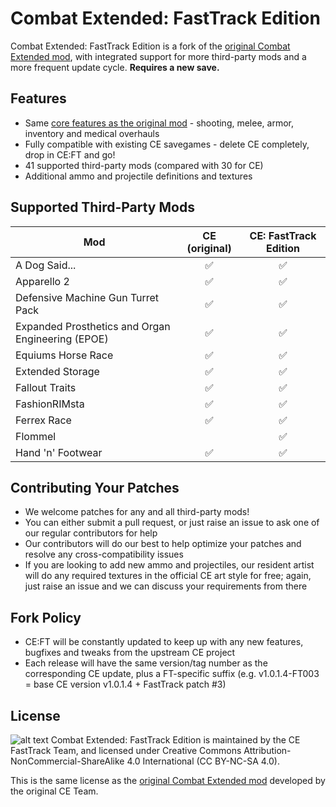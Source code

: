 # Combat Extended: FastTrack Edition
Combat Extended: FastTrack Edition is a fork of the [original Combat Extended mod](https://github.com/NoImageAvailable/CombatExtended/), with integrated support for more third-party mods and a more frequent update cycle. **Requires a new save.**

## Features
- Same [core features as the original mod](https://github.com/NoImageAvailable/CombatExtended/blob/master/README.md) - shooting, melee, armor, inventory and medical overhauls
- Fully compatible with existing CE savegames - delete CE completely, drop in CE:FT and go!
- 41 supported third-party mods (compared with 30 for CE)
- Additional ammo and projectile definitions and textures

## Supported Third-Party Mods
Mod | CE (original) | CE: FastTrack Edition
--- | :---: | :---:
A Dog Said... | &#x2705; | &#x2705;
Apparello 2 | &#x2705; | &#x2705;
Defensive Machine Gun Turret Pack | &#x2705; | &#x2705;
Expanded Prosthetics and Organ Engineering (EPOE) | &#x2705; | &#x2705;
Equiums Horse Race | &#x2705; | &#x2705;
Extended Storage | &#x2705; | &#x2705;
Fallout Traits | &#x2705; | &#x2705;
FashionRIMsta | &#x2705; | &#x2705;
Ferrex Race | &#x2705; | &#x2705;
Flommel |  | &#x2705;
Hand 'n' Footwear | &#x2705; | &#x2705;

## Contributing Your Patches
- We welcome patches for any and all third-party mods!
- You can either submit a pull request, or just raise an issue to ask one of our regular contributors for help
- Our contributors will do our best to help optimize your patches and resolve any cross-compatibility issues
- If you are looking to add new ammo and projectiles, our resident artist will do any required textures in the official CE art style for free; again, just raise an issue and we can discuss your requirements from there

## Fork Policy
- CE:FT will be constantly updated to keep up with any new features, bugfixes and tweaks from the upstream CE project
- Each release will have the same version/tag number as the corresponding CE update, plus a FT-specific suffix (e.g. v1.0.1.4-FT003 = base CE version v1.0.1.4 + FastTrack patch #3)

## License
![alt text](https://mirrors.creativecommons.org/presskit/buttons/88x31/png/by-nc-sa.png "Attribution-NonCommercial-ShareAlike 4.0 International (CC BY-NC-SA 4.0)")
Combat Extended: FastTrack Edition is maintained by the CE FastTrack Team, and licensed under Creative Commons Attribution-NonCommercial-ShareAlike 4.0 International (CC BY-NC-SA 4.0).

This is the same license as the [original Combat Extended mod](https://github.com/NoImageAvailable/CombatExtended/) developed by the original CE Team.